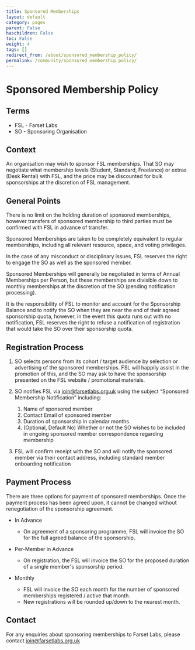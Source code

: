 ```yaml
---
title: Sponsored Memberships
layout: default
category: pages
parent: False
haschildren: False
toc: False
weight: 4
tags: []
redirect_from: /about/sponsored_membership_policy/
permalink: /community/sponsored_membership_policy/
---
```


# Sponsored Membership Policy

## Terms

- FSL - Farset Labs
- SO - Sponsoring Organisation

## Context

An organisation may wish to sponsor FSL memberships. That SO may negotiate what
membership levels (Student, Standard, Freelance) or extras (Desk Rental) with
FSL, and the price may be discounted for bulk sponsorships at the discretion of
FSL management.

## General Points

There is no limit on the holding duration of sponsored memberships, however
transfers of sponsored membership to third parties must be confirmed with FSL in
advance of transfer.

Sponsored Memberships are taken to be completely equivalent to regular
memberships, including all relevant resource, space, and voting privileges.

In the case of any misconduct or disciplinary issues, FSL reserves the right to
engage the SO as well as the sponsored member.

Sponsored Memberships will generally be negotiated in terms of Annual
Memberships per Person, but these memberships are divisible down to monthly
memberships at the discretion of the SO (pending notification processing).

It is the responsibility of FSL to monitor and account for the Sponsorship
Balance and to notify the SO when they are near the end of their agreed
sponsorship quota, however, in the event this quota runs out with no
notification, FSL reserves the right to refuse a notification of registration
that would take the SO over their sponsorship quota.

## Registration Process

1.  SO selects persons from its cohort / target audience by selection or
    advertising of the sponsored memberships. FSL will happily assist in the
    promotion of this, and the SO may ask to have the sponsorship presented on
    the FSL website / promotional materials.

2.  SO notifies FSL via [join@farsetlabs.org.uk](mailto:join@farsetlabs.org.uk)
    using the subject “Sponsored Membership Notification” including:

    1.  Name of sponsored member
    2.  Contact Email of sponsored member
    3.  Duration of sponsorship in calendar months
    4.  (Optional, Default No) Whether or not the SO wishes to be included in
        ongoing sponsored member correspondence regarding membership

3.  FSL will confirm receipt with the SO and will notify the sponsored member
    via their contact address, including standard member onboarding notification

## Payment Process

There are three options for payment of sponsored memberships. Once the payment
process has been agreed upon, it cannot be changed without renegotiation of the
sponsorship agreement.

- In Advance

  - On agreement of a sponsoring programme, FSL will invoice the SO for the full
    agreed balance of the sponsorship.

- Per-Member in Advance

  - On registration, the FSL will invoice the SO for the proposed duration of a
    single member's sponsorship period.

- Monthly
  - FSL will invoice the SO each month for the number of sponsored memberships
    registered / active that month.
  - New registrations will be rounded up/down to the nearest month.

## Contact

For any enquiries about sponsoring memberships to Farset Labs, please contact
[join@farsetlabs.org.uk](mailto:join@farsetlabs.org.uk)
